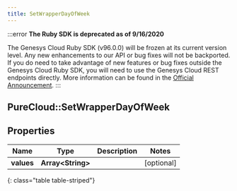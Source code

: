 ```yaml
---
title: SetWrapperDayOfWeek
---
```


:::error
**The Ruby SDK is deprecated as of 9/16/2020**

The Genesys Cloud Ruby SDK (v96.0.0) will be frozen at its current version level. Any new enhancements to our API or bug fixes will not be backported. If you do need to take advantage of new features or bug fixes outside the Genesys Cloud Ruby SDK, you will need to use the Genesys Cloud REST endpoints directly. More information can be found in the [Official Announcement](https://developer.mypurecloud.com/forum/t/announcement-genesys-cloud-ruby-sdk-end-of-life/8850).
:::


## PureCloud::SetWrapperDayOfWeek

## Properties

|Name | Type | Description | Notes|
|------------ | ------------- | ------------- | -------------|
| **values** | **Array&lt;String&gt;** |  | [optional] |
{: class="table table-striped"}


